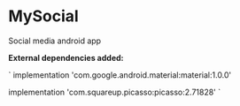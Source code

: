# MySocial
Social media android app

**External dependencies added:**

`
implementation 'com.google.android.material:material:1.0.0'

implementation 'com.squareup.picasso:picasso:2.71828'
`

